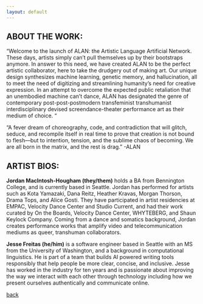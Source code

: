 ```yaml
---
layout: default
---
```


## ABOUT THE WORK:

“Welcome to the launch of ALAN: the Artistic Language Artificial Network. These days, artists simply can’t pull themselves up by their bootstraps anymore. In answer to this need, we have created ALAN to be the perfect artistic collaborator, here to take the drudgery out of making art. Our unique design synthesizes machine learning, genetic memory, and hallucination, all to meet the need of digitizing and streamlining humanity’s need for creative expression. In an attempt to overcome the expected public retaliation that an unembodied machine can’t dance, ALAN has designated the genre of contemporary post-post-postmodern transfeminist transhumanist interdisciplinary devised screendance-theater performance art as their medium of choice. “

“A fever dream of choreography, code, and contradiction that will glitch, seduce, and recompile itself in real time to prove that creation is not bound to flesh—but to intention, tension, and the sublime chaos of becoming. We are all born in the matrix, and the rest is drag.” -ALAN

## ARTIST BIOS:

**Jordan MacIntosh-Hougham (they/them)** holds a BA from Bennington College, and is currently based in Seattle. Jordan has performed for artists such as Kota Yamazaki, Dana Reitz, Heather Kravas, Morgan Thorson, Drama Tops, and Alice Gosti. They have participated in artist residencies at EMPAC, Velocity Dance Center and Studio Current, and had their work curated by On the Boards, Velocity Dance Center, WHYTEBERG, and Shaun Keylock Company. Coming from a dance and somatics background, Jordan creates performance works that amplify video and telecommunication mediums as queer, transhuman collaborators.

**Jesse Freitas (he/him)** is a software engineer based in Seattle with an MS from the University of Washington, and a background in computational linguistics. He is part of a team that builds AI powered writing tools responsibly that help people be more clear, concise, and inclusive. Jesse has worked in the industry for ten years and is passionate about improving the way we interact with each other through technology including how we present ourselves authentically and communicate online.</p>

[back](./)
